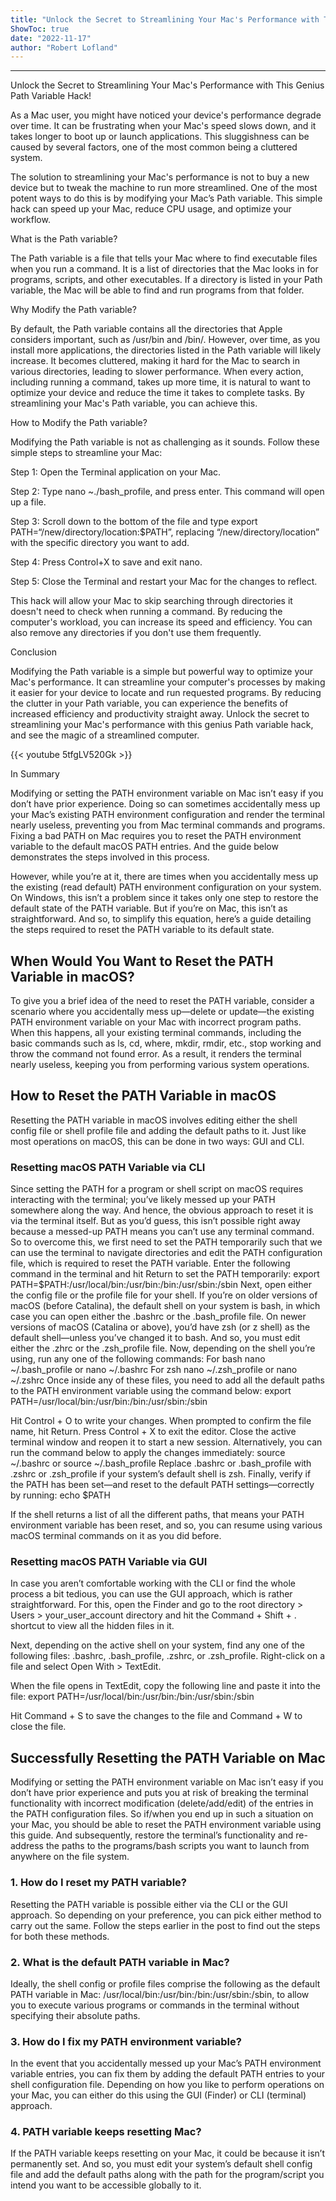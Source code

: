 ```yaml
---
title: "Unlock the Secret to Streamlining Your Mac's Performance with This Genius Path Variable Hack!"
ShowToc: true 
date: "2022-11-17"
author: "Robert Lofland"
---
```

*****
Unlock the Secret to Streamlining Your Mac's Performance with This Genius Path Variable Hack!

As a Mac user, you might have noticed your device's performance degrade over time. It can be frustrating when your Mac's speed slows down, and it takes longer to boot up or launch applications. This sluggishness can be caused by several factors, one of the most common being a cluttered system.

The solution to streamlining your Mac's performance is not to buy a new device but to tweak the machine to run more streamlined. One of the most potent ways to do this is by modifying your Mac’s Path variable. This simple hack can speed up your Mac, reduce CPU usage, and optimize your workflow.

What is the Path variable?

The Path variable is a file that tells your Mac where to find executable files when you run a command. It is a list of directories that the Mac looks in for programs, scripts, and other executables. If a directory is listed in your Path variable, the Mac will be able to find and run programs from that folder.

Why Modify the Path variable?

By default, the Path variable contains all the directories that Apple considers important, such as /usr/bin and /bin/. However, over time, as you install more applications, the directories listed in the Path variable will likely increase. It becomes cluttered, making it hard for the Mac to search in various directories, leading to slower performance. When every action, including running a command, takes up more time, it is natural to want to optimize your device and reduce the time it takes to complete tasks. By streamlining your Mac's Path variable, you can achieve this.

How to Modify the Path variable?

Modifying the Path variable is not as challenging as it sounds. Follow these simple steps to streamline your Mac:

Step 1: Open the Terminal application on your Mac.

Step 2: Type nano ~./bash_profile, and press enter. This command will open up a file.

Step 3: Scroll down to the bottom of the file and type export PATH=“/new/directory/location:$PATH”, replacing “/new/directory/location” with the specific directory you want to add.

Step 4: Press Control+X to save and exit nano.

Step 5: Close the Terminal and restart your Mac for the changes to reflect.

This hack will allow your Mac to skip searching through directories it doesn't need to check when running a command. By reducing the computer's workload, you can increase its speed and efficiency. You can also remove any directories if you don't use them frequently.

Conclusion

Modifying the Path variable is a simple but powerful way to optimize your Mac's performance. It can streamline your computer's processes by making it easier for your device to locate and run requested programs. By reducing the clutter in your Path variable, you can experience the benefits of increased efficiency and productivity straight away. Unlock the secret to streamlining your Mac's performance with this genius Path variable hack, and see the magic of a streamlined computer.

{{< youtube 5tfgLV520Gk >}} 



In Summary


Modifying or setting the PATH environment variable on Mac isn’t easy if you don’t have prior experience.
Doing so can sometimes accidentally mess up your Mac’s existing PATH environment configuration and render the terminal nearly useless, preventing you from Mac terminal commands and programs.
Fixing a bad PATH on Mac requires you to reset the PATH environment variable to the default macOS PATH entries. And the guide below demonstrates the steps involved in this process.







However, while you’re at it, there are times when you accidentally mess up the existing (read default) PATH environment configuration on your system. On Windows, this isn’t a problem since it takes only one step to restore the default state of the PATH variable.
But if you’re on Mac, this isn’t as straightforward. And so, to simplify this equation, here’s a guide detailing the steps required to reset the PATH variable to its default state.

 
## When Would You Want to Reset the PATH Variable in macOS?


To give you a brief idea of the need to reset the PATH variable, consider a scenario where you accidentally mess up—delete or update—the existing PATH environment variable on your Mac with incorrect program paths.
When this happens, all your existing terminal commands, including the basic commands such as ls, cd, where, mkdir, rmdir, etc., stop working and throw the command not found error. As a result, it renders the terminal nearly useless, keeping you from performing various system operations.

 
## How to Reset the PATH Variable in macOS


Resetting the PATH variable in macOS involves editing either the shell config file or shell profile file and adding the default paths to it. Just like most operations on macOS, this can be done in two ways: GUI and CLI.

 
### Resetting macOS PATH Variable via CLI


Since setting the PATH for a program or shell script on macOS requires interacting with the terminal; you’ve likely messed up your PATH somewhere along the way. And hence, the obvious approach to reset it is via the terminal itself.
But as you’d guess, this isn’t possible right away because a messed-up PATH means you can’t use any terminal command. So to overcome this, we first need to set the PATH temporarily such that we can use the terminal to navigate directories and edit the PATH configuration file, which is required to reset the PATH variable.
Enter the following command in the terminal and hit Return to set the PATH temporarily:
export PATH=$PATH:/usr/local/bin:/usr/bin:/bin:/usr/sbin:/sbin
Next, open either the config file or the profile file for your shell. If you’re on older versions of macOS (before Catalina), the default shell on your system is bash, in which case you can open either the .bashrc or the .bash_profile file. On newer versions of macOS (Catalina or above), you’d have zsh (or z shell) as the default shell—unless you’ve changed it to bash. And so, you must edit either the .zhrc or the .zsh_profile file.
Now, depending on the shell you’re using, run any one of the following commands:
For bash
nano ~/.bash_profile or nano ~/.bashrc
For zsh
nano ~/.zsh_profile or nano ~/.zshrc
Once inside any of these files, you need to add all the default paths to the PATH environment variable using the command below: export PATH=/usr/local/bin:/usr/bin:/bin:/usr/sbin:/sbin

Hit Control + O to write your changes. When prompted to confirm the file name, hit Return. Press Control + X to exit the editor.
Close the active terminal window and reopen it to start a new session. Alternatively, you can run the command below to apply the changes immediately:
source ~/.bashrc or source ~/.bash_profile
Replace .bashrc or .bash_profile with .zshrc or .zsh_profile if your system’s default shell is zsh.
Finally, verify if the PATH has been set—and reset to the default PATH settings—correctly by running: echo $PATH

If the shell returns a list of all the different paths, that means your PATH environment variable has been reset, and so, you can resume using various macOS terminal commands on it as you did before.

 
### Resetting macOS PATH Variable via GUI


In case you aren’t comfortable working with the CLI or find the whole process a bit tedious, you can use the GUI approach, which is rather straightforward.
For this, open the Finder and go to the root directory > Users > your_user_account directory and hit the Command + Shift + . shortcut to view all the hidden files in it.

Next, depending on the active shell on your system, find any one of the following files: .bashrc, .bash_profile, .zshrc, or .zsh_profile. Right-click on a file and select Open With > TextEdit.

When the file opens in TextEdit, copy the following line and paste it into the file: export PATH=/usr/local/bin:/usr/bin:/bin:/usr/sbin:/sbin

Hit Command + S to save the changes to the file and Command + W to close the file.

 
## Successfully Resetting the PATH Variable on Mac


Modifying or setting the PATH environment variable on Mac isn’t easy if you don’t have prior experience and puts you at risk of breaking the terminal functionality with incorrect modification (delete/add/edit) of the entries in the PATH configuration files.
So if/when you end up in such a situation on your Mac, you should be able to reset the PATH environment variable using this guide. And subsequently, restore the terminal’s functionality and re-address the paths to the programs/bash scripts you want to launch from anywhere on the file system.

 
### 1. How do I reset my PATH variable?


Resetting the PATH variable is possible either via the CLI or the GUI approach. So depending on your preference, you can pick either method to carry out the same. Follow the steps earlier in the post to find out the steps for both these methods.

 
### 2. What is the default PATH variable in Mac?


Ideally, the shell config or profile files comprise the following as the default PATH variable in Mac: /usr/local/bin:/usr/bin:/bin:/usr/sbin:/sbin, to allow you to execute various programs or commands in the terminal without specifying their absolute paths.

 
### 3. How do I fix my PATH environment variable?


In the event that you accidentally messed up your Mac’s PATH environment variable entries, you can fix them by adding the default PATH entries to your shell configuration file. Depending on how you like to perform operations on your Mac, you can either do this using the GUI (Finder) or CLI (terminal) approach.

 
### 4. PATH variable keeps resetting Mac?


If the PATH variable keeps resetting on your Mac, it could be because it isn’t permanently set. And so, you must edit your system’s default shell config file and add the default paths along with the path for the program/script you intend you want to be accessible globally to it.





